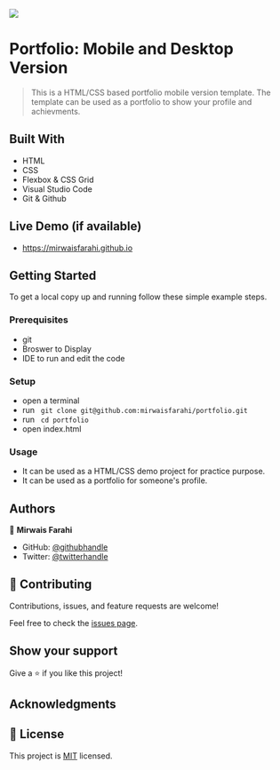 ![](https://img.shields.io/badge/Microverse-blueviolet) 

# Portfolio: Mobile and Desktop Version

> This is a HTML/CSS based portfolio mobile version template. The template can be used as a portfolio to show your profile and achievments. 

## Built With

- HTML
- CSS
- Flexbox & CSS Grid
- Visual Studio Code
- Git & Github

## Live Demo (if available)

- https://mirwaisfarahi.github.io

## Getting Started

To get a local copy up and running follow these simple example steps.

### Prerequisites

- git
- Broswer to Display
- IDE to run and edit the code

### Setup

- open a terminal
- run ``` git clone git@github.com:mirwaisfarahi/portfolio.git```
- run ``` cd portfolio```
- open index.html

### Usage

- It can be used as a HTML/CSS demo project for practice purpose.
- It can be used as a portfolio for someone's profile.

## Authors

👤 **Mirwais Farahi**

- GitHub: [@githubhandle](https://github.com/mirwaisfarahi)
- Twitter: [@twitterhandle](https://twitter.com/farahi92)


## 🤝 Contributing

Contributions, issues, and feature requests are welcome!

Feel free to check the [issues page](../../issues/).

## Show your support

Give a ⭐️ if you like this project!

## Acknowledgments

## 📝 License

This project is [MIT](./MIT.md) licensed.